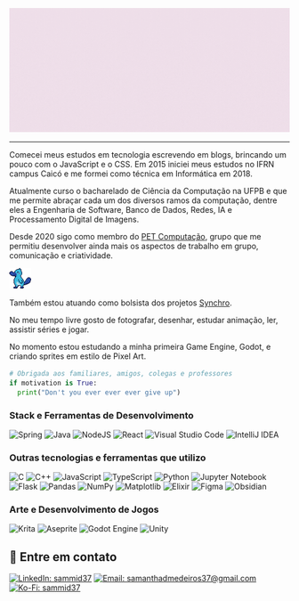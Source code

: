 ![hello world](./assets/hello_world.gif)

---

Comecei meus estudos em tecnologia escrevendo em blogs, brincando um pouco com o JavaScript e o CSS. Em 2015 iniciei meus estudos no IFRN campus Caicó e me formei como técnica em Informática em 2018. 

Atualmente curso o bacharelado de Ciência da Computação na UFPB e que me permite abraçar cada um dos diversos ramos da computação, dentre eles a Engenharia de Software, Banco de Dados, Redes, IA e Processamento Digital de Imagens. 

Desde 2020 sigo como membro do [PET Computação](https://linktr.ee/petcomufpb), grupo que me permitiu desenvolver ainda mais os aspectos de trabalho em grupo, comunicação e criatividade.

![Mascote PET Computação, Petrucio o ornitorrinco](./assets/petrucio_minipixel.png)

Também estou atuando como bolsista dos projetos [Synchro](https://www.synchro.com.br/).

No meu tempo livre gosto de fotografar, desenhar, estudar animação, ler, assistir séries e jogar.

No momento estou estudando a minha primeira Game Engine, Godot, e criando sprites em estilo de Pixel Art. 

```python
# Obrigada aos familiares, amigos, colegas e professores
if motivation is True:
  print("Don't you ever ever ever give up")
```

### Stack e Ferramentas de Desenvolvimento
![Spring](https://img.shields.io/badge/spring-40a02b.svg?style=for-the-badge&logo=spring&logoColor=white) 
![Java](https://img.shields.io/badge/java-df8e1d.svg?style=for-the-badge&logo=openjdk&logoColor=white) 
![NodeJS](https://img.shields.io/badge/node.js-a6da95?style=for-the-badge&logo=node.js&logoColor=24273a)
![React](https://img.shields.io/badge/react-91d7e3.svg?style=for-the-badge&logo=react&logoColor=24273a)
![Visual Studio Code](https://img.shields.io/badge/Visual%20Studio%20Code-24273a.svg?style=for-the-badge&logo=visual-studio-code&logoColor=cad3f5)
![IntelliJ IDEA](https://img.shields.io/badge/IntelliJIDEA-24273a.svg?style=for-the-badge&logo=intellij-idea&logoColor=cad3f5)

### Outras tecnologias e ferramentas que utilizo

![C](https://img.shields.io/badge/c-7287fd.svg?style=for-the-badge&logo=c&logoColor=white)
![C++](https://img.shields.io/badge/c++-7287fd.svg?style=for-the-badge&logo=c%2B%2B&logoColor=white)
![JavaScript](https://img.shields.io/badge/javascript-df8e1d.svg?style=for-the-badge&logo=javascript&logoColor=white)
![TypeScript](https://img.shields.io/badge/typescript-04a5e5.svg?style=for-the-badge&logo=typescript&logoColor=white)
![Python](https://img.shields.io/badge/python-04a5e5?style=for-the-badge&logo=python&logoColor=white)
![Jupyter Notebook](https://img.shields.io/badge/jupyter-fe640b.svg?style=for-the-badge&logo=jupyter&logoColor=white)
![Flask](https://img.shields.io/badge/flask-24273a.svg?style=for-the-badge&logo=flask&logoColor=white)
![Pandas](https://img.shields.io/badge/pandas-24273a.svg?style=for-the-badge&logo=pandas&logoColor=white)
![NumPy](https://img.shields.io/badge/numpy-24273a.svg?style=for-the-badge&logo=numpy&logoColor=white)
![Matplotlib](https://img.shields.io/badge/Matplotlib-cad3f5.svg?style=for-the-badge&logo=Matplotlib&logoColor=24273a)
![Elixir](https://img.shields.io/badge/elixir-ca9ee6.svg?style=for-the-badge&logo=elixir&logoColor=24273a)
![Figma](https://img.shields.io/badge/figma-e64553.svg?style=for-the-badge&logo=figma&logoColor=white)
![Obsidian](https://img.shields.io/badge/Obsidian-8839ef.svg?style=for-the-badge&logo=obsidian&logoColor=white)

<!-- ![Markdown](https://img.shields.io/badge/markdown-24273a.svg?style=for-the-badge&logo=markdown&logoColor=white) -->
<!-- ![Notion](https://img.shields.io/badge/Notion-24273a.svg?style=for-the-badge&logo=notion&logoColor=white) -->

<!-- ![LaTeX](https://img.shields.io/badge/latex-179299.svg?style=for-the-badge&logo=latex&logoColor=white) -->


### Arte e Desenvolvimento de Jogos

![Krita](https://img.shields.io/badge/Krita-ea76cb?style=for-the-badge&logo=krita&logoColor=white) 
![Aseprite](https://img.shields.io/badge/Aseprite-eff1f5?style=for-the-badge&logo=Aseprite&logoColor=24273a)
![Godot Engine](https://img.shields.io/badge/GODOT-24273a.svg?style=for-the-badge&logo=godot-engine&logoColor=cad3f5)
![Unity](https://img.shields.io/badge/unity-24273a.svg?style=for-the-badge&logo=unity&logoColor=cad3f5)
<!-- ![Blender](https://img.shields.io/badge/blender-%23F5792A.svg?style=for-the-badge&logo=blender&logoColor=white) -->

## 🌼 Entre em contato
[![LinkedIn: sammid37](https://img.shields.io/badge/linkedin-04a5e5.svg?style=for-the-badge&logo=linkedin&logoColor=white)](https://www.linkedin.com/in/sammid37)
[![Email: samanthadmedeiros37@gmail.com](https://img.shields.io/badge/-Mail-dc8a78?style=for-the-badge&logo=Gmail&logoColor=white&link=mailto:samanthadmedeiros37@gmail.com)](mailto:samanthadmedeiros37@gmail.com)
[![Ko-Fi: sammid37](https://img.shields.io/badge/Ko--fi-dd7878?style=for-the-badge&logo=ko-fi&logoColor=white)](https://ko-fi.com/sammid37)
<!--[![Notion](https://img.shields.io/badge/Notion-%23000000.svg?style=for-the-badge&logo=notion&logoColor=white)](#)-->
<!-- [![Medium: @sammid37](https://img.shields.io/badge/Medium-12100E?style=for-the-badge&logo=medium&logoColor=white)](https://medium.com/@sammid37) -->
<!-- [![Instagram: sammid37](https://img.shields.io/badge/Instagram-E4405F.svg?style=for-the-badge&logo=instagram&logoColor=white)](https://www.instagram.com/sammid37/) -->
<!-- [![Twitter: sammid37](https://img.shields.io/badge/-Twitter-424B54.svg?style=for-the-badge&logo=twitter&logoColor=FFFFFF&color=009FFD)](https://twitter.com/sammid37) -->